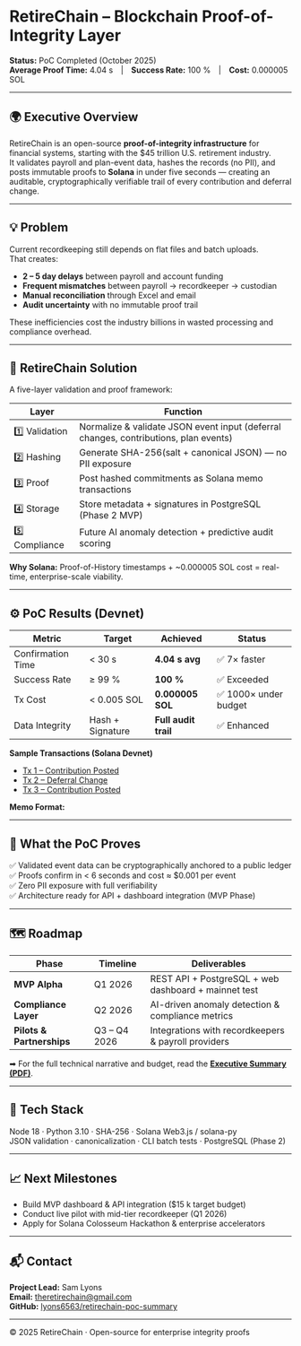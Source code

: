 # RetireChain – Blockchain Proof-of-Integrity Layer  
**Status:** PoC Completed (October 2025)  
**Average Proof Time:** 4.04 s | **Success Rate:** 100 % | **Cost:** 0.000005 SOL  

---

## 🌍 Executive Overview
RetireChain is an open-source **proof-of-integrity infrastructure** for financial systems, starting with the $45 trillion U.S. retirement industry.  
It validates payroll and plan-event data, hashes the records (no PII), and posts immutable proofs to **Solana** in under five seconds — creating an auditable, cryptographically verifiable trail of every contribution and deferral change.

---

## 💡 Problem
Current recordkeeping still depends on flat files and batch uploads.  
That creates:
- **2 – 5 day delays** between payroll and account funding  
- **Frequent mismatches** between payroll → recordkeeper → custodian  
- **Manual reconciliation** through Excel and email  
- **Audit uncertainty** with no immutable proof trail  

These inefficiencies cost the industry billions in wasted processing and compliance overhead.

---

## 🔐 RetireChain Solution
A five-layer validation and proof framework:

| Layer | Function |
|-------|-----------|
| 1️⃣ Validation | Normalize & validate JSON event input (deferral changes, contributions, plan events) |
| 2️⃣ Hashing | Generate SHA-256(salt + canonical JSON) — no PII exposure |
| 3️⃣ Proof | Post hashed commitments as Solana memo transactions |
| 4️⃣ Storage | Store metadata + signatures in PostgreSQL (Phase 2 MVP) |
| 5️⃣ Compliance | Future AI anomaly detection + predictive audit scoring |

**Why Solana:** Proof-of-History timestamps + ~0.000005 SOL cost = real-time, enterprise-scale viability.

---

## ⚙️ PoC Results (Devnet)

| Metric | Target | Achieved | Status |
|--------|---------|-----------|--------|
| Confirmation Time | < 30 s | **4.04 s avg** | ✅ 7× faster |
| Success Rate | ≥ 99 % | **100 %** | ✅ Exceeded |
| Tx Cost | < 0.005 SOL | **0.000005 SOL** | ✅ 1000× under budget |
| Data Integrity | Hash + Signature | **Full audit trail** | ✅ Enhanced |

**Sample Transactions (Solana Devnet)**  
- [Tx 1 – Contribution Posted](https://solscan.io/tx/3Lhfc2MqAW6EsX7CJDYxuUGHKo99VowLqWPNDHEUUT3nA7DA5sheyXpGr74uXMp2pqKKVF7jKasE13uS8fUuhxW?cluster=devnet)  
- [Tx 2 – Deferral Change](https://solscan.io/tx/3fveBGB1Gxt9KH23r9Fzn4bVmP6rnWWEYb2MuZZ2VSy8T9k1yXidAbxxQKoMUrU6X8rVxyB3XchQRCx6MtTPp1FZ?cluster=devnet)  
- [Tx 3 – Contribution Posted](https://solscan.io/tx/3Ycy7ngJa8RYw3NDuz1BRkS3kDWVNggTEHgNhW9uJaJcgmTm8wotSEkafW5qeYEwKNTt4DB39JUfyGB7jytMquhG?cluster=devnet)

**Memo Format:**  

---

## 🧠 What the PoC Proves
✅ Validated event data can be cryptographically anchored to a public ledger  
✅ Proofs confirm in < 6 seconds and cost ≈ $0.001 per event  
✅ Zero PII exposure with full verifiability  
✅ Architecture ready for API + dashboard integration (MVP Phase)

---

## 🗺️ Roadmap

| Phase | Timeline | Deliverables |
|-------|-----------|--------------|
| **MVP Alpha** | Q1 2026 | REST API + PostgreSQL + web dashboard + mainnet test |
| **Compliance Layer** | Q2 2026 | AI-driven anomaly detection & compliance metrics |
| **Pilots & Partnerships** | Q3 – Q4 2026 | Integrations with recordkeepers & payroll providers |

➡ For the full technical narrative and budget, read the [**Executive Summary (PDF)**](docs/Executive_Summary_10.25.pdf).

---

## 🧩 Tech Stack
Node 18 · Python 3.10 · SHA-256 · Solana Web3.js / solana-py  
JSON validation · canonicalization · CLI batch tests · PostgreSQL (Phase 2)

---

## 📈 Next Milestones
- Build MVP dashboard & API integration ($15 k target budget)  
- Conduct live pilot with mid-tier recordkeeper (Q1 2026)  
- Apply for Solana Colosseum Hackathon & enterprise accelerators  

---

## 📬 Contact
**Project Lead:** Sam Lyons  
**Email:** [theretirechain@gmail.com](mailto:theretirechain@gmail.com)  
**GitHub:** [lyons6563/retirechain-poc-summary](https://github.com/lyons6563/retirechain-poc-summary)

---

© 2025 RetireChain  · Open-source for enterprise integrity proofs
